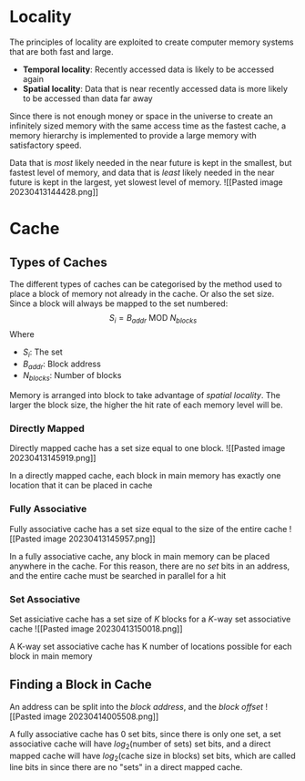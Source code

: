 # Locality
The principles of locality are exploited to create computer memory systems that are both fast and large. 
- **Temporal locality**: Recently accessed data is likely to be accessed again
- **Spatial locality**: Data that is near recently accessed data is more likely to be accessed than data far away

Since there is not enough money or space in the universe to create an infinitely sized memory with the same access time as the fastest cache, a memory hierarchy is implemented to provide a large memory with satisfactory speed. 

Data that is _most_ likely needed in the near future is kept in the smallest, but fastest level of memory, and data that is _least_ likely needed in the near future is kept in the largest, yet slowest level of memory.
![[Pasted image 20230413144428.png]]

# Cache
## Types of Caches
The different types of caches can be categorised by the method used to place a block of memory not already in the cache. Or also the set size. Since a block will always be mapped to the set numbered:
$$S_i = B_{addr} \text{ MOD } N_{blocks}$$
Where 
- $S_i$: The set
- $B_{addr}$: Block address
- $N_{blocks}$: Number of blocks

Memory is arranged into block to take advantage of _spatial locality_. The larger the block size, the higher the hit rate of each memory level will be.

### Directly Mapped
Directly mapped cache has a set size equal to one block. 
![[Pasted image 20230413145919.png]]

In a directly mapped cache, each block in main memory has exactly one location that it can be placed in cache
### Fully Associative
Fully associative cache has a set size equal to the size of the entire cache
![[Pasted image 20230413145957.png]]

In a fully associative cache, any block in main memory can be placed anywhere in the cache. For this reason, there are no _set_ bits in an address, and the entire cache must be searched in parallel for a hit

### Set Associative
Set assiciative cache has a set size of $K$ blocks for a $K$-way set associative cache 
![[Pasted image 20230413150018.png]]

A K-way set associative cache has K number of locations possible for each block in main memory
## Finding a Block in Cache
An address can be split into the _block address_, and the _block offset_
![[Pasted image 20230414005508.png]]

A fully associative cache has 0 set bits, since there is only one set, a set associative cache will have $log_2(\text{number of sets})$ set bits, and a direct mapped cache will have  $log_2(\text{cache size in blocks})$ set bits, which are called line bits in since there are no "sets" in a direct mapped cache.












